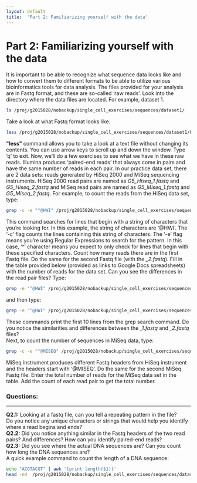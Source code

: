 ```yaml
---
layout: default
title:  'Part 2: Familiarizing yourself with the data'
---
```


# Part 2: Familiarizing yourself with the data

It is important to be able to recognize what sequence data looks like and how to convert them to different formats to be able to utilize various bioinformatics tools for data analysis. 
The files provided for your analysis are in Fastq format, and these are so-called ‘raw reads’. 
Look into the directory where the data files are located. For example, dataset 1.

```sh
ls /proj/g2015028/nobackup/single_cell_exercises/sequences/dataset1/
```

Take a look at what Fastq format looks like.

```sh
less /proj/g2015028/nobackup/single_cell_exercises/sequences/dataset1/G5_Hiseq_1.fastq
```

**"less"** command allows you to take a look at a text file without changing its contents. 
You can use arrow keys to scroll up and down the window. Type ‘q’ to exit. 
Now, we’ll do a few exercises to see what we have in these raw reads. 
Illumina produces ‘paired-end reads’ that always come in pairs and have the same number of reads in each pair. 
In our practice data set, there are 2 data sets: reads generated by HiSeq 2000 and MiSeq sequencing instruments. 
HiSeq 2000 read pairs are named as *G5_Hiseq_1.fastq* and *G5_Hiseq_2.fastq* and 
MiSeq read pairs are named as *G5_Miseq_1.fastq* and *G5_Miseq_2.fastq*. 
For example, to count the reads from the HiSeq data set, type:

```sh
grep -c -e "^@HWI" /proj/g2015028/nobackup/single_cell_exercises/sequences/dataset1/G5_Hiseq_1.fastq
```

This command searches for lines that begin with a string of characters that you’re looking for. In this example, the string of characters are ‘@HWI’. 
The ‘-c’ flag counts the lines containing this string of characters. The ‘-e’ flag means you’re using Regular Expressions to search for the pattern. 
In this case, ‘^’ character means you expect to only check for lines that begin with these specified characters. 
Count how many reads there are in the first Fastq file. Do the same for the second Fastq file (with the *_2.fastq*). 
Fill in the table provided below (provided as links to Google Docs spreadsheets) with the number of reads for the data set. 
Can you see the differences in the read pair files? Type:

```sh
grep -e "^@HWI" /proj/g2015028/nobackup/single_cell_exercises/sequences/dataset1/G5_Hiseq_1.fastq | head
```

and then type:

```sh
grep -e "^@HWI" /proj/g2015028/nobackup/single_cell_exercises/sequences/dataset1/G5_Hiseq_2.fastq | head
```

These commands print the first 10 lines from the grep search command. Do you notice the similarities and differences between the *_1.fastq* and *_2.fastq* files?  
Next, to count the number of sequences in MiSeq data, type:

```sh
grep -c -e "^@MISEQ" /proj/g2015028/nobackup/single_cell_exercises/sequences/dataset2/G5_Miseq_1.fastq
```

MiSeq instrument produces different Fastq headers from HiSeq instrument and the headers start with ‘@MISEQ’. 
Do the same for the second MiSeq Fastq file. Enter the total number of reads for the MiSeq data set in the table. 
Add the count of each read pair to get the total number.

### Questions:
---

__Q2.1:__ Looking at a fastq file, can you tell a repeating pattern in the file?  
Do you notice any unique characters or strings that would help you identify where a read begins and ends?  
__Q2.2:__ Did you notice anything similar in the Fastq headers of the two read pairs? And differences? How can you identify paired-end reads?  
__Q2.3:__ Did you see where the actual DNA sequences are? Can you count how long the DNA sequences are?  
A quick example command to count the length of a DNA sequence:

```sh
echo "ACGTACGT" | awk '{print length($1)}'
head -n4  /proj/g2015028/nobackup/single_cell_exercises/sequences/dataset2/G5_Miseq_1.fastq | sed -n 2p | awk '{print length($1)}'
```